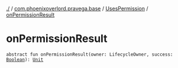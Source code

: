 [./](../../index.md) / [com.phoenixoverlord.pravega.base](../index.md) / [UsesPermission](index.md) / [onPermissionResult](./on-permission-result.md)

# onPermissionResult

`abstract fun onPermissionResult(owner: LifecycleOwner, success: `[`Boolean`](https://kotlinlang.org/api/latest/jvm/stdlib/kotlin/-boolean/index.html)`): `[`Unit`](https://kotlinlang.org/api/latest/jvm/stdlib/kotlin/-unit/index.html)